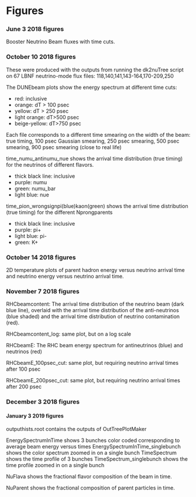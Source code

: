 # Figures

### June 3 2018 figures

Booster Neutrino Beam fluxes with time cuts.

### October 10 2018 figures

These were produced with the outputs from running the dk2nuTree script on 67 LBNF neutrino-mode flux files:
118,140,141,143-164,170-209,250

The DUNEbeam plots show the energy spectrum at different time cuts:
* red:            inclusive
* orange:         dT > 100 psec
* yellow:         dT > 250 psec
* light orange:   dT>500 psec
* beige-yellow:   dT>750 psec

Each file corresponds to a different time smearing on the width of the beam:
true timing, 100 psec Gaussian smearing, 250 psec smearing, 500 psec smearing, 900 psec smearing (close to real life)

time_numu_antinumu_nue shows the arrival time distribution (true timing) for the neutrinos of different flavors.
* thick black line:  inclusive
* purple:            numu
* green:             numu_bar
* light blue:        nue

time_pion_wrongsignpi(blue)kaon(green) shows the arrival time distribution (true timing) for the different Nprongparents
* thick black line:  inclusive
* purple:            pi+
* light blue:        pi-
* green:             K+

### October 14 2018 figures

2D temperature plots of parent hadron energy versus neutrino arrival time and neutrino energy versus neutrino
arrival time.

### November 7 2018 figures

RHCbeamcontent: The arrival time distribution of the neutrino beam (dark blue line), overlaid with the arrival time
distribution of the anti-neutrinos (blue shaded) and the arrival time distribution of neutrino contamination (red).

RHCbeamcontent_log: same plot, but on a log scale

RHCbeamE: The RHC beam energy spectrum for antineutrinos (blue) and neutrinos (red)

RHCbeamE_100psec_cut: same plot, but requiring neutrino arrival times after 100 psec

RHCbeamE_200psec_cut: same plot, but requiring neutrino arrival times after 200 psec

### December 3 2018 figures



#### January 3 2019 figures

outputhists.root contains the outputs of OutTreePlotMaker

EnergySpectrumInTime shows 3 bunches color coded corresponding to average beam energy versus times
EnergySpectrumInTime_singlebunch shows the color spectrum zoomed in on a single bunch
TimeSpectrum shows the time profile of 3 bunches
TimeSpectrum_singlebunch shows the time profile zoomed in on a single bunch

NuFlava shows the fractional flavor composition of the beam in time.

NuParent shows the fractional composition of parent particles in time.
